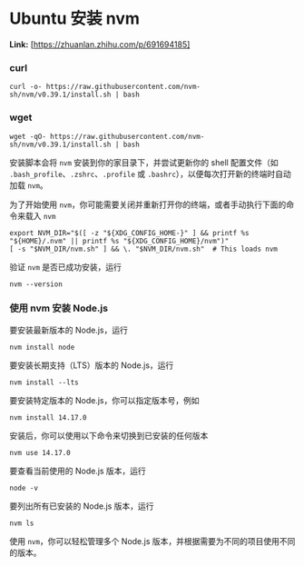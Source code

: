 # Ubuntu 安装 nvm



 **Link:** [https://zhuanlan.zhihu.com/p/691694185]

### curl  
```
curl -o- https://raw.githubusercontent.com/nvm-sh/nvm/v0.39.1/install.sh | bash
```
### wget  
```
wget -qO- https://raw.githubusercontent.com/nvm-sh/nvm/v0.39.1/install.sh | bash
```

安装脚本会将 `nvm` 安装到你的家目录下，并尝试更新你的 shell 配置文件（如 `.bash_profile`、`.zshrc`、`.profile` 或 `.bashrc`），以便每次打开新的终端时自动加载 `nvm`。

为了开始使用 `nvm`，你可能需要关闭并重新打开你的终端，或者手动执行下面的命令来载入 `nvm`

```
export NVM_DIR="$([ -z "${XDG_CONFIG_HOME-}" ] && printf %s "${HOME}/.nvm" || printf %s "${XDG_CONFIG_HOME}/nvm")"
[ -s "$NVM_DIR/nvm.sh" ] && \. "$NVM_DIR/nvm.sh"  # This loads nvm
```

验证 `nvm` 是否已成功安装，运行

```
nvm --version
```
### 使用 nvm 安装 Node.js  

要安装最新版本的 Node.js，运行

```
nvm install node
```

要安装长期支持（LTS）版本的 Node.js，运行

```
nvm install --lts
```

要安装特定版本的 Node.js，你可以指定版本号，例如

```
nvm install 14.17.0
```

安装后，你可以使用以下命令来切换到已安装的任何版本

```
nvm use 14.17.0
```

要查看当前使用的 Node.js 版本，运行

```
node -v
```

要列出所有已安装的 Node.js 版本，运行

```
nvm ls
```

使用 `nvm`，你可以轻松管理多个 Node.js 版本，并根据需要为不同的项目使用不同的版本。

